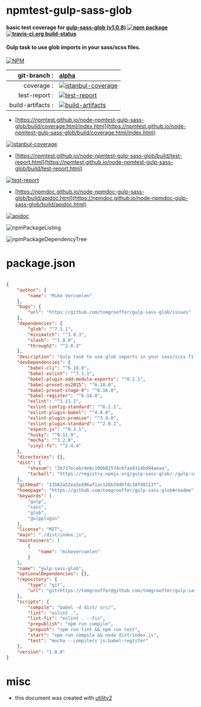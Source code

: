 # npmtest-gulp-sass-glob

#### basic test coverage for  [gulp-sass-glob (v1.0.8)](https://github.com/tomgrooffer/gulp-sass-glob#readme)  [![npm package](https://img.shields.io/npm/v/npmtest-gulp-sass-glob.svg?style=flat-square)](https://www.npmjs.org/package/npmtest-gulp-sass-glob) [![travis-ci.org build-status](https://api.travis-ci.org/npmtest/node-npmtest-gulp-sass-glob.svg)](https://travis-ci.org/npmtest/node-npmtest-gulp-sass-glob)

#### Gulp task to use glob imports in your sass/scss files.

[![NPM](https://nodei.co/npm/gulp-sass-glob.png?downloads=true&downloadRank=true&stars=true)](https://www.npmjs.com/package/gulp-sass-glob)

| git-branch : | [alpha](https://github.com/npmtest/node-npmtest-gulp-sass-glob/tree/alpha)|
|--:|:--|
| coverage : | [![istanbul-coverage](https://npmtest.github.io/node-npmtest-gulp-sass-glob/build/coverage.badge.svg)](https://npmtest.github.io/node-npmtest-gulp-sass-glob/build/coverage.html/index.html)|
| test-report : | [![test-report](https://npmtest.github.io/node-npmtest-gulp-sass-glob/build/test-report.badge.svg)](https://npmtest.github.io/node-npmtest-gulp-sass-glob/build/test-report.html)|
| build-artifacts : | [![build-artifacts](https://npmtest.github.io/node-npmtest-gulp-sass-glob/glyphicons_144_folder_open.png)](https://github.com/npmtest/node-npmtest-gulp-sass-glob/tree/gh-pages/build)|

- [https://npmtest.github.io/node-npmtest-gulp-sass-glob/build/coverage.html/index.html](https://npmtest.github.io/node-npmtest-gulp-sass-glob/build/coverage.html/index.html)

[![istanbul-coverage](https://npmtest.github.io/node-npmtest-gulp-sass-glob/build/screenCapture.buildCi.browser.%252Ftmp%252Fbuild%252Fcoverage.lib.html.png)](https://npmtest.github.io/node-npmtest-gulp-sass-glob/build/coverage.html/index.html)

- [https://npmtest.github.io/node-npmtest-gulp-sass-glob/build/test-report.html](https://npmtest.github.io/node-npmtest-gulp-sass-glob/build/test-report.html)

[![test-report](https://npmtest.github.io/node-npmtest-gulp-sass-glob/build/screenCapture.buildCi.browser.%252Ftmp%252Fbuild%252Ftest-report.html.png)](https://npmtest.github.io/node-npmtest-gulp-sass-glob/build/test-report.html)

- [https://npmdoc.github.io/node-npmdoc-gulp-sass-glob/build/apidoc.html](https://npmdoc.github.io/node-npmdoc-gulp-sass-glob/build/apidoc.html)

[![apidoc](https://npmdoc.github.io/node-npmdoc-gulp-sass-glob/build/screenCapture.buildCi.browser.%252Ftmp%252Fbuild%252Fapidoc.html.png)](https://npmdoc.github.io/node-npmdoc-gulp-sass-glob/build/apidoc.html)

![npmPackageListing](https://npmtest.github.io/node-npmtest-gulp-sass-glob/build/screenCapture.npmPackageListing.svg)

![npmPackageDependencyTree](https://npmtest.github.io/node-npmtest-gulp-sass-glob/build/screenCapture.npmPackageDependencyTree.svg)



# package.json

```json

{
    "author": {
        "name": "Mike Vercoelen"
    },
    "bugs": {
        "url": "https://github.com/tomgrooffer/gulp-sass-glob/issues"
    },
    "dependencies": {
        "glob": "^7.1.1",
        "minimatch": "^3.0.3",
        "slash": "^1.0.0",
        "through2": "^2.0.3"
    },
    "description": "Gulp task to use glob imports in your sass/scss files.",
    "devDependencies": {
        "babel-cli": "^6.18.0",
        "babel-eslint": "^7.1.1",
        "babel-plugin-add-module-exports": "^0.2.1",
        "babel-preset-es2015": "^6.18.0",
        "babel-preset-stage-0": "^6.16.0",
        "babel-register": "^6.18.0",
        "eslint": "^3.11.1",
        "eslint-config-standard": "^6.2.1",
        "eslint-plugin-babel": "^4.0.0",
        "eslint-plugin-promise": "^3.4.0",
        "eslint-plugin-standard": "^2.0.1",
        "expect.js": "^0.3.1",
        "husky": "^0.11.9",
        "mocha": "^3.2.0",
        "vinyl-fs": "^2.4.4"
    },
    "directories": {},
    "dist": {
        "shasum": "3b737ecebc9e6c106b82574c6faa9314bd94aeaa",
        "tarball": "https://registry.npmjs.org/gulp-sass-glob/-/gulp-sass-glob-1.0.8.tgz"
    },
    "gitHead": "13562a52ea2e496af1ac126b39dbfdc18fd8113f",
    "homepage": "https://github.com/tomgrooffer/gulp-sass-glob#readme",
    "keywords": [
        "gulp",
        "sass",
        "glob",
        "gulpplugin"
    ],
    "license": "MIT",
    "main": "./dist/index.js",
    "maintainers": [
        {
            "name": "mikevercoelen"
        }
    ],
    "name": "gulp-sass-glob",
    "optionalDependencies": {},
    "repository": {
        "type": "git",
        "url": "git+https://tomgrooffer@github.com/tomgrooffer/gulp-sass-glob.git"
    },
    "scripts": {
        "compile": "babel -d dist/ src/",
        "lint": "eslint .",
        "lint-fix": "eslint . --fix",
        "prepublish": "npm run compile",
        "prepush": "npm run lint && npm run test",
        "start": "npm run compile && node dist/index.js",
        "test": "mocha --compilers js:babel-register"
    },
    "version": "1.0.8"
}
```



# misc
- this document was created with [utility2](https://github.com/kaizhu256/node-utility2)
